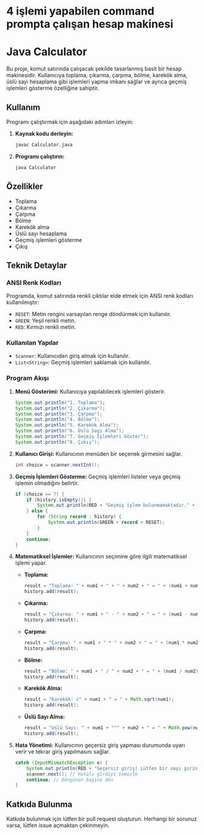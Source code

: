 # 4 işlemi yapabilen command prompta çalışan hesap makinesi 

# Java Calculator

Bu proje, komut satırında çalışacak şekilde tasarlanmış basit bir hesap makinesidir. Kullanıcıya toplama, çıkarma, çarpma, bölme, karekök alma, üslü sayı hesaplama gibi işlemleri yapma imkanı sağlar ve ayrıca geçmiş işlemleri gösterme özelliğine sahiptir.

## Kullanım

Programı çalıştırmak için aşağıdaki adımları izleyin:

1. **Kaynak kodu derleyin:**
    ```sh
    javac Calculator.java
    ```

2. **Programı çalıştırın:**
    ```sh
    java Calculator
    ```

## Özellikler

- Toplama
- Çıkarma
- Çarpma
- Bölme
- Karekök alma
- Üslü sayı hesaplama
- Geçmiş işlemleri gösterme
- Çıkış

## Teknik Detaylar

### ANSI Renk Kodları

Programda, komut satırında renkli çıktılar elde etmek için ANSI renk kodları kullanılmıştır:

- `RESET`: Metin rengini varsayılan renge döndürmek için kullanılır.
- `GREEN`: Yeşil renkli metin.
- `RED`: Kırmızı renkli metin.

### Kullanılan Yapılar

- `Scanner`: Kullanıcıdan giriş almak için kullanılır.
- `List<String>`: Geçmiş işlemleri saklamak için kullanılır.

### Program Akışı

1. **Menü Gösterimi:**
    Kullanıcıya yapılabilecek işlemleri gösterir.
    ```java
    System.out.println("1. Toplama");
    System.out.println("2. Çıkarma");
    System.out.println("3. Çarpma");
    System.out.println("4. Bölme");
    System.out.println("5. Karekök Alma");
    System.out.println("6. Üslü Sayı Alma");
    System.out.println("7. Geçmiş İşlemleri Göster");
    System.out.println("8. Çıkış");
    ```

2. **Kullanıcı Girişi:**
    Kullanıcının menüden bir seçenek girmesini sağlar.
    ```java
    int choice = scanner.nextInt();
    ```

3. **Geçmiş İşlemleri Gösterme:**
    Geçmiş işlemleri listeler veya geçmiş işlemin olmadığını belirtir.
    ```java
    if (choice == 7) {
        if (history.isEmpty()) {
            System.out.println(RED + "Geçmiş işlem bulunmamaktadır." + RESET);
        } else {
            for (String record : history) {
                System.out.println(GREEN + record + RESET);
            }
        }
        continue;
    }
    ```

4. **Matematiksel İşlemler:**
    Kullanıcının seçimine göre ilgili matematiksel işlemi yapar.
    - **Toplama:**
        ```java
        result = "Toplama: " + num1 + " + " + num2 + " = " + (num1 + num2);
        history.add(result);
        ```
    - **Çıkarma:**
        ```java
        result = "Çıkarma: " + num1 + " - " + num2 + " = " + (num1 - num2);
        history.add(result);
        ```
    - **Çarpma:**
        ```java
        result = "Çarpma: " + num1 + " * " + num2 + " = " + (num1 * num2);
        history.add(result);
        ```
    - **Bölme:**
        ```java
        result = "Bölme: " + num1 + " / " + num2 + " = " + (num1 / num2);
        history.add(result);
        ```
    - **Karekök Alma:**
        ```java
        result = "Karekök: √" + num1 + " = " + Math.sqrt(num1);
        history.add(result);
        ```
    - **Üslü Sayı Alma:**
        ```java
        result = "Üslü Sayı: " + num1 + "^" + num2 + " = " + Math.pow(num1, num2);
        history.add(result);
        ```

5. **Hata Yönetimi:**
    Kullanıcının geçersiz giriş yapması durumunda uyarı verir ve tekrar giriş yapılmasını sağlar.
    ```java
    catch (InputMismatchException e) {
        System.out.println(RED + "Geçersiz giriş! Lütfen bir sayı giriniz." + RESET);
        scanner.next(); // Hatalı girdiyi temizle
        continue; // Döngünün başına dön
    }
    ```

## Katkıda Bulunma

Katkıda bulunmak için lütfen bir pull request oluşturun. Herhangi bir sorunuz varsa, lütfen issue açmaktan çekinmeyin.
